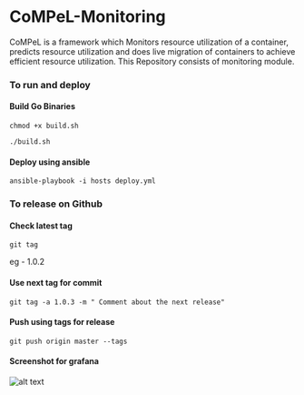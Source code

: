 # CoMPeL-Monitoring
CoMPeL is a framework which  Monitors resource utilization of a container, predicts resource utilization and does live migration of containers to achieve efficient resource utilization. This Repository consists of monitoring module.


### To run and deploy

#### Build Go Binaries

```chmod +x build.sh```

```./build.sh```

#### Deploy using ansible

```ansible-playbook -i hosts deploy.yml ```



### To release on Github

#### Check latest tag
```git tag```

eg - 1.0.2

#### Use next tag for commit 
```git tag -a 1.0.3 -m " Comment about the next release"```

#### Push using tags for release
 
```git push origin master --tags ```

#### Screenshot for grafana
 
![alt text][grafana]

[grafana]: https://github.com/adhuri/Compel-Monitoring/blob/master/grafana-dashboard/grafana_screenshot.png "Grafana"
